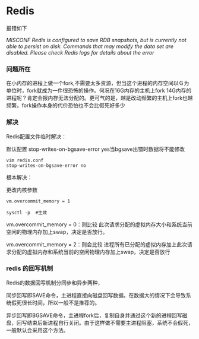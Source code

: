 # Redis

报错如下

*MISCONF Redis is configured to save RDB snapshots, but is currently not able to persist on disk. Commands that may modify the data set are disabled. Please check Redis logs for details about the error*



###  问题所在

在小内存的进程上做一个fork,不需要太多资源，但当这个进程的内存空间以Ｇ为单位时，fork就成为一件很恐怖的操作。何况在16G内存的主机上fork 14G内存的进程呢？肯定会报内存无法分配的。更可气的是，越是改动频繁的主机上fork也越频繁，fork操作本身的代价恐怕也不会比假死好多少

### 解决

Redis配置文件临时解决：

默认配置 stop-writes-on-bgsave-error yes当bgsave出错时数据将不能修改

```
vim redis.conf
stop-writes-on-bgsave-error no
```

根本解决：

更改内核参数

```
vm.overcommit_memory = 1
```

```
sysctl -p  #生效
```

vm.overcommit_memory = 0：则比较 此次请求分配的虚拟内存大小和系统当前空闲的物理内存加上swap，决定是否放行。

vm.overcommit_memory = 2：则会比较 进程所有已分配的虚拟内存加上此次请求分配的虚拟内存和系统当前的空闲物理内存加上swap，决定是否放行

### redis 的回写机制

Redis的数据回写机制分同步和异步两种，

同步回写即SAVE命令，主进程直接向磁盘回写数据。在数据大的情况下会导致系统假死很长时间，所以一般不是推荐的。

异步回写即BGSAVE命令，主进程fork后，复制自身并通过这个新的进程回写磁盘，回写结束后新进程自行关闭。由于这样做不需要主进程阻塞，系统不会假死，一般默认会采用这个方法。